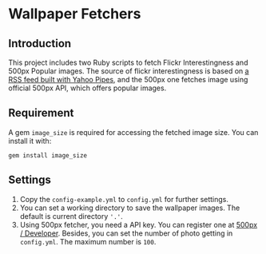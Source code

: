 Wallpaper Fetchers
==================

## Introduction

This project includes two Ruby scripts to fetch Flickr Interestingness and 500px Popular images. The source of flickr interestingness is based on [a RSS feed built with Yahoo Pipes][fi-yp-rss], and the 500px one fetches image using official 500px API, which offers popular images.

## Requirement

A gem `image_size` is required for accessing the fetched image size. You can install it with:

```
gem install image_size
```

## Settings

1. Copy the `config-example.yml` to `config.yml` for further settings.
2. You can set a working directory to save the wallpaper images. The default is current directory `'.'`.
3. Using 500px fetcher, you need a API key. You can register one at [500px / Developer][500px-dev]. Besides, you can set the number of photo getting in `config.yml`. The maximum number is `100`.

[fi-yp-rss]:	http://pipes.yahoo.com/pipes/pipe.info?_id=674e63729ed98e27dd88aadb70b85cf0
[500px-dev]:	http://developers.500px.com/

